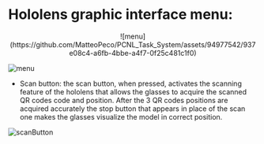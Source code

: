 # Hololens graphic interface menu:
<p align="center">
  ![menu](https://github.com/MatteoPeco/PCNL_Task_System/assets/94977542/937e08c4-a6fb-4bbe-a4f7-0f25c481c1f0)
</p>

![menu](https://github.com/MatteoPeco/PCNL_Task_System/assets/94977542/937e08c4-a6fb-4bbe-a4f7-0f25c481c1f0)

- Scan button: the scan button, when pressed, activates the scanning feature of the hololens that allows the glasses to acquire the scanned QR codes code and position. After the 3 QR codes positions are acquired accurately the stop button that appears in place of the scan one makes the glasses visualize the model in correct position.

![scanButton](https://github.com/MatteoPeco/PCNL_Task_System/assets/94977542/10250066-d7dd-4c73-9f09-c8e4f4905ade)
